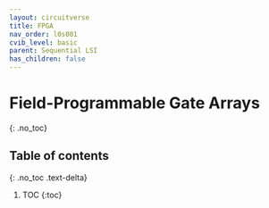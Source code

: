 ```yaml
---
layout: circuitverse
title: FPGA
nav_order: l0s001
cvib_level: basic
parent: Sequential LSI
has_children: false
---
```


# Field-Programmable Gate Arrays
{: .no_toc}

## Table of contents
{: .no_toc .text-delta}

1. TOC
{:toc}
